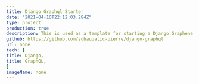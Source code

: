 ```yaml
---
title: Django Graphql Starter
date: "2021-04-10T22:12:03.284Z"
type: project
production: true
description: This is used as a template for starting a Django Graphene application for a GraphQL API. The project has basic CRUD operations with a simple Todo model. It has basic testing and a Docker file
github: https://github.com/subaquatic-pierre/django-graphql
url: none
tech: [
title: Django,
title: GraphQL,
]
imageName: none
---
```

